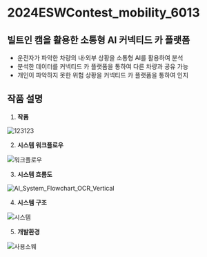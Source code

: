 # 2024ESWContest_mobility_6013

## 빌트인 캠을 활용한 소통형 AI 커넥티드 카 플랫폼
- 운전자가 파악한 차량의 내·외부 상황을 소통형 AI를 활용하여 분석
- 분석한 데이터를 커넥티드 카 플랫폼을 통하여 다른 차량과 공유 가능
- 개인이 파악하지 못한 위험 상황을 커넥티드 카 플랫폼을 통하여 인지 

## 작품 설명
1. **작품**

![123123](https://github.com/user-attachments/assets/92455a72-083e-4734-94c1-3154e7536b1c)

2. **시스템 워크플로우**

![워크플로우](https://github.com/user-attachments/assets/77256a85-7778-49c2-8035-ba0e9197e647)

3. **시스템 흐름도**
   
![AI_System_Flowchart_OCR_Vertical](https://github.com/user-attachments/assets/1cfba2f2-fe51-45fc-b45c-c5b4d968dd92)

4. **시스템 구조**

![시스템](https://github.com/user-attachments/assets/df921fb5-ae64-4ff4-94e4-2d1b836beb43)

5. **개발환경**

![사용소웨](https://github.com/user-attachments/assets/ad941e25-9208-4995-9983-e43fd6d1977c)




